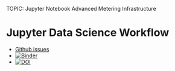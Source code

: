 TOPIC: Jupyter Notebook Advanced Metering Infrastructure

# Jupyter Data Science Workflow

- [Github issues](https://github.com/LaGuer/JupyterDataScienceWorkflow/issues)
- [![Binder](https://mybinder.org/badge_logo.svg)](https://mybinder.org/v2/gh/LaGuer/JupyterDataScienceWorkflow/master)
- [![DOI](https://zenodo.org/badge/158676896.svg)](https://zenodo.org/badge/latestdoi/158676896)
